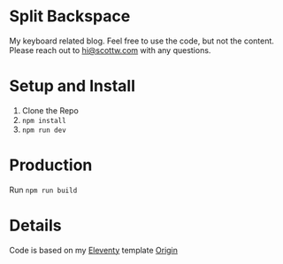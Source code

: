 # Split Backspace

My keyboard related blog. Feel free to use the code, but not the content. Please reach out to hi@scottw.com with any questions.


# Setup and Install

1. Clone the Repo
2. `npm install`
3. `npm run dev`

# Production

Run `npm run build`

# Details

Code is based on my [Eleventy](https://www.11ty.dev) template [Origin](https://github.com/scottwater/eleventy-origin)

